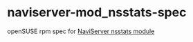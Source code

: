 # naviserver-mod_nsstats-spec

openSUSE rpm spec for [NaviServer nsstats module](http://bitbucket.org/naviserver/nsstats)

